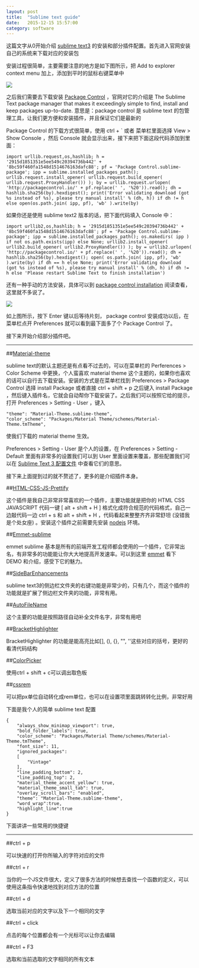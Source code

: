 ```yaml
---
layout: post
title:  "Sublime text guide"
date:   2015-12-15 15:57:00
category: software
---
```


这篇文字从0开始介绍 [sublime text3](http://www.sublimetext.com/) 的安装和部分插件配置。首先进入官网安装自己的系统来下载对应的安装包

安装过程很简单，主要需要注意的地方是如下图所示，把 Add to explorer context menu 加上，添加到平时的鼠标右键菜单中

<img src="{{site.baseurl}}/source/2015.09.22/1.png">

之后我们需要去下载安装 [Package Control](https://packagecontrol.io/) ，官网对它的介绍是 The Sublime Text package manager that makes it exceedingly simple to find, install and keep packages up-to-date. 意思是：package control 是 sublime text 的包管理工具，让我们更方便和安装插件，并且保证它们是最新的

Package Control 的下载方式很简单，使用 ctrl + ` 或者 菜单栏里面选择 View > Show Console ，然后 Console 就会显示出来，接下来把下面这段代码添加到里面：

	import urllib.request,os,hashlib; h = '2915d1851351e5ee549c20394736b442' + '8bc59f460fa1548d1514676163dafc88'; pf = 'Package Control.sublime-package'; ipp = sublime.installed_packages_path(); urllib.request.install_opener( urllib.request.build_opener( urllib.request.ProxyHandler()) ); by = urllib.request.urlopen( 'http://packagecontrol.io/' + pf.replace(' ', '%20')).read(); dh = hashlib.sha256(by).hexdigest(); print('Error validating download (got %s instead of %s), please try manual install' % (dh, h)) if dh != h else open(os.path.join( ipp, pf), 'wb' ).write(by)

如果你还是使用 sublime text2 版本的话，把下面代码填入 Console 中：

	import urllib2,os,hashlib; h = '2915d1851351e5ee549c20394736b442' + '8bc59f460fa1548d1514676163dafc88'; pf = 'Package Control.sublime-package'; ipp = sublime.installed_packages_path(); os.makedirs( ipp ) if not os.path.exists(ipp) else None; urllib2.install_opener( urllib2.build_opener( urllib2.ProxyHandler()) ); by = urllib2.urlopen( 'http://packagecontrol.io/' + pf.replace(' ', '%20')).read(); dh = hashlib.sha256(by).hexdigest(); open( os.path.join( ipp, pf), 'wb' ).write(by) if dh == h else None; print('Error validating download (got %s instead of %s), please try manual install' % (dh, h) if dh != h else 'Please restart Sublime Text to finish installation')

还有一种手动的方法安装，具体可以到 [package control installation](https://packagecontrol.io/installation#st3) 阅读查看，这里就不多说了。

<img src="{{site.baseurl}}/source/2015.09.22/2.png">

如上图所示，按下 Enter 键以后等待片刻， package control 安装成功以后，在菜单栏点开 Preferences 就可以看到最下面多了个 Package Control 了。

接下来开始介绍部分插件吧。

----

##[Material-theme](https://github.com/equinusocio/material-theme)

sublime text的默认主题还是有点看不过去的，可以在菜单栏的 Perferences > Color Scheme 中更换，个人蛮喜欢 material theme 这个主题的，如果你也喜欢的话可以自行去下载安装。安装的方式是在菜单栏找到 Preferences > Package Control 选择 install Package 或者直接 ctrl + shift + p 之后键入 install Package ，然后键入插件名，它就会自动帮你下载安装了。之后我们可以按照它给的提示，打开 Preferences > Setting - User ，键入 

	"theme": "Material-Theme.sublime-theme",
	"color_scheme": "Packages/Material Theme/schemes/Material-Theme.tmTheme",

使我们下载的 material theme 生效。

Preferences > Setting - User 是个人的设置，在 Preferences > Setting - Default 里面有非常多的设置我们可以到 User 里面设置来覆盖，那些配置我们可以在 [Sublime Text 3 配置文件](http://www.linuxidc.com/Linux/2014-03/98103.htm) 中查看它们的意思。

接下来上面提到过的就不赘述了，更多的是介绍插件本身。

##[HTML-CSS-JS-Prettify](https://packagecontrol.io/packages/HTML-CSS-JS%20Prettify)

这个插件是我自己非常非常喜欢的一个插件，主要功能就是把你的 HTML CSS JAVASCRIPT 代码一键 [ alt + shift + H ] 格式化成符合规范的代码格式，自己一边敲代码一边 ctrl + s 和  alt + shift + H ，代码看起来整整齐齐非常舒坦 (没错我是个处女座) 。安装这个插件之前需要先安装 [nodejs](https://nodejs.org/en/) 环境。

##[Emmet-sublime](https://github.com/sergeche/emmet-sublime)

emmet sublime 基本是所有的前端开发工程师都会使用的一个插件，它非常出名，有非常多的功能能让你大大地提高开发速率。可以到这里 [emmet](http://www.emmet.io/) 看下 DEMO 和介绍，感受下它的魅力。

##[SideBarEnhancements](https://github.com/titoBouzout/SideBarEnhancements)

sublime text3的侧边栏文件夹的右键功能是非常少的，只有几个，而这个插件的功能就是扩展了侧边栏文件夹的功能，非常有用。

##[AutoFileName](https://github.com/BoundInCode/AutoFileName)

这个主要的功能是按照路径自动补全文件名字，非常有用吧

##[BracketHighlighter](https://github.com/facelessuser/BracketHighlighter)

BracketHighlighter 的功能是能高亮比如[], (), {}, "", ''这些对应的括号，更好的看清代码结构

##[ColorPicker](https://github.com/weslly/ColorPicker)

使用ctrl + shift + c可以调出取色板

##[cssrem](https://github.com/flashlizi/cssrem)

可以把px单位自动转化成rem单位，也可以在设置项里面跳转转化比例，非常好用

下面是我个人的简单 sublime text 配置

	{
		"always_show_minimap_viewport": true,
		"bold_folder_labels": true,
		"color_scheme": "Packages/Material Theme/schemes/Material-Theme.tmTheme",
		"font_size": 11,
		"ignored_packages":
		[
			"Vintage"
		],
		"line_padding_bottom": 2,
		"line_padding_top": 2,
		"material_theme_accent_yellow": true,
		"material_theme_small_tab": true,
		"overlay_scroll_bars": "enabled",
		"theme": "Material-Theme.sublime-theme",
		"word_wrap":true,
		"highlight_line":true
	}

下面讲讲一些常用的快捷键

----

##ctrl + p

可以快速的打开你所输入的字符对应的文件

##ctrl + r

当你的一个JS文件很大，定义了很多方法的时候想去查找一个函数的定义，可以使用这条指令快速地找到对应方法的位置

##ctrl + d

选取当前对应的文字以及下一个相同的文字

##ctrl + click

点击的每个位置都会有一个光标可以让你去编辑

##ctrl + F3

选取和当前选取的文字相同的所有文本